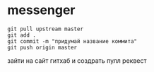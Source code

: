 # messenger

```
git pull upstream master
git add .
git commit -m "придумай название коммита"
git push origin master

```
зайти на сайт гитхаб и создрать пулл реквест 